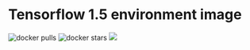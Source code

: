 # Tensorflow 1.5 environment image

![docker pulls](https://img.shields.io/docker/pulls/linkernetworks/tensorflow-18.svg) ![docker stars](https://img.shields.io/docker/stars/linkernetworks/tensorflow-18.svg) [![](https://images.microbadger.com/badges/image/linkernetworks/tensorflow-18.svg)](https://microbadger.com/images/linkernetworks/tensorflow-18 "linkernetworks/tensorflow-18 image metadata")
